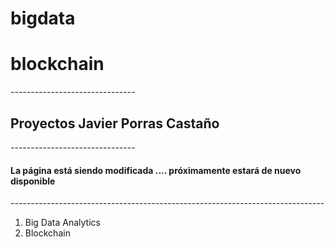 # bigdata
# blockchain
-------------------------------<br>
<h2>Proyectos Javier Porras Castaño</h2>
-------------------------------<br>
<h4>La página está siendo modificada .... próximamente estará de nuevo disponible</h4>
------------------------------------------------------------------------------

1) Big Data Analytics
2) Blockchain

